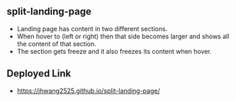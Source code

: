 ## split-landing-page

- Landing page has content in two different sections.
-  When hover to (left or right) then that side becomes larger and shows all the content of that section. 
-  The section gets freeze and it also freezes its content when hover.

## Deployed Link

- https://jhwang2525.github.io/split-landing-page/
